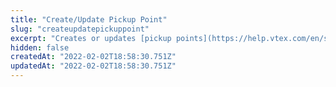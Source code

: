 ```yaml
---
title: "Create/Update Pickup Point"
slug: "createupdatepickuppoint"
excerpt: "Creates or updates [pickup points](https://help.vtex.com/en/subcategory/pickup-points--1c5Btie9ou2Gg2iUo0ggqM#) in your store by Pickup Point ID."
hidden: false
createdAt: "2022-02-02T18:58:30.751Z"
updatedAt: "2022-02-02T18:58:30.751Z"
---
```

